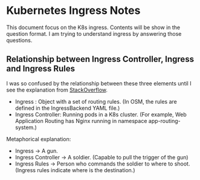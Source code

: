 # Kubernetes Ingress Notes

This document focus on the K8s ingress. Contents will be show in the question format. I am trying to understand ingress by answering those questions.

## Relationship between Ingress Controller, Ingress and Ingress Rules
I was so confused by the relationship between these three elements until I see the explanation from [StackOverflow](https://stackoverflow.com/a/60701977).

- Ingress : Object with a set of routing rules. (In OSM, the rules are defined in the IngressBackend YAML file.)
- Ingress Controller: Running pods in a K8s cluster. (For example, Web Application Routing has Nginx running in namespace app-routing-system.)

Metaphorical explanation:
- Ingress -> A gun.
- Ingress Controller -> A soldier. (Capable to pull the trigger of the gun)
- Ingress Rules -> Person who commands the soldier to where to shoot. (Ingress rules indicate where is the destination.)